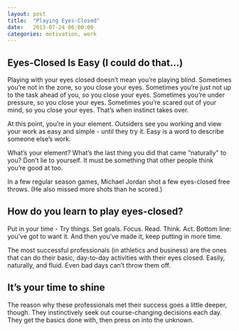 ```yaml
---
layout: post
title:  "Playing Eyes-Closed"
date:   2013-07-24 06:00:00
categories: motivation, work
---
```


## Eyes-Closed Is Easy (I could do that…)

Playing with your eyes closed doesn’t mean you’re playing blind. Sometimes you’re not in the zone, so you close your eyes. Sometimes you’re just not up to the task ahead of you, so you close your eyes. Sometimes you’re under pressure, so you close your eyes. Sometimes you’re scared out of your mind, so you close your eyes. That’s when instinct takes over.

At this point, you’re in your element. Outsiders see you working and view your work as easy and simple - until they try it. Easy is a word to describe someone else’s work.

What’s your element? What’s the last thing you did that came “naturally" to you? Don’t lie to yourself. It must be something that other people think you’re good at too.

In a few regular season games, Michael Jordan shot a few eyes-closed free throws. (He also missed more shots than he scored.)

## How do you learn to play eyes-closed?

Put in your time - Try things. Set goals. Focus. Read. Think. Act. Bottom line: you’ve got to want it. And then you’ve made it, keep putting in more time.

The most successful professionals (in athletics and business) are the ones that can do their basic, day-to-day activities with their eyes closed. Easily, naturally, and fluid. Even bad days can’t throw them off.

## It’s your time to shine

The reason why these professionals met their success goes a little deeper, though. They instinctively seek out course-changing decisions each day. They get the basics done with, then press on into the unknown.